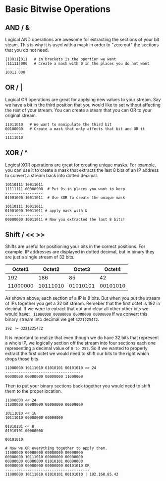 # Basic Bitwise Operations
## AND / & 
Logical AND operations are awesome for extracting the sections of your bit steam. This is why it is used with a mask in order to "zero out" the sections that you do not need.
```
[10011]011   # in brackets is the oportion we want
[11111]000   # Create a mask with 0 in the places you do not want
----------
10011 000   
```

## OR / |
Logical OR operations are great for applying new values to your stream. Say we have a bit in the third position that you would like to set without affecting the rest of your stream. You can create a steam that you can OR to your original stream.
```
11011010   # We want to manipulate the third bit
00100000   # Create a mask that only affects that bit and OR it
--------
11111010
```
## XOR / ^
Logical XOR operations are great for creating unique masks. For example, you can use it to create a mask that extracts the last 8 bits of an IP address to convert a stream back into dotted decimal.
```
10110111 10011011
11111111 00000000  # Put 0s in places you want to keep
-----------------
01001000 10011011  # Use XOR to create the unique mask

10110111 10011011
01001000 10011011 # apply mask with &
-----------------
00000000 10011011 # Now you extracted the last 8 bits!
```
## Shift / << >>
Shifts are useful for positioning your bits in the correct positions. For example. IP addresses are displayed in dotted decimal, but in binary they are just a single stream of 32 bits.

| Octet1 | Octet2 | Octet3 | Octet4 |
| ------ | ------ | ------ | ------ |
| 192    | 186    | 85     | 42     |
| 11000000 | 10111010 | 01010101 | 00101010 |

As shown above, each section of a IP is 8 bits. But when you put the stream of IPs together you get a 32 bit stream. Remeber that the first octet is 192 in decimal. If we were to extract that out and clear all other other bits we would have:
` 11000000 00000000 00000000 00000000` If we convert this binary stream into decimal we get `3221225472`.   

`192 != 3221225472`

It is important to realize that even though we do have 32 bits that represent a whole IP, we logically section off the stream into four sections each one representing a decimal value of `0 to 255`. So if we wanted to properly extract the first octet we would need to shift our bits to the right which drops those bits.
```
11000000 10111010 01010101 00101010 >> 24
----------------------------------
00000000 00000000 00000000 11000000 
```
Then to put your binary sections back together you would need to shift them to the proper location.
```
11000000 << 24
11000000 00000000 00000000 00000000

10111010 << 16
10111010 00000000 00000000

01010101 << 8
01010101 00000000

00101010

# Now we OR everything together to apply them.
11000000 00000000 00000000 00000000
00000000 10111010 00000000 00000000
00000000 00000000 01010101 00000000
00000000 00000000 00000000 00101010 OR
--------------------------------------
11000000 10111010 01010101 00101010 | 192.168.85.42
```




